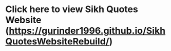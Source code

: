 # Click here to view Sikh Quotes Website (https://gurinder1996.github.io/SikhQuotesWebsiteRebuild/)

